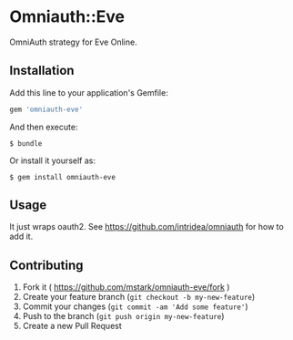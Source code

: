 # Omniauth::Eve

OmniAuth strategy for Eve Online.

## Installation

Add this line to your application's Gemfile:

```ruby
gem 'omniauth-eve'
```

And then execute:

    $ bundle

Or install it yourself as:

    $ gem install omniauth-eve

## Usage

It just wraps oauth2. See https://github.com/intridea/omniauth for how to add it.

## Contributing

1. Fork it ( https://github.com/mstark/omniauth-eve/fork )
2. Create your feature branch (`git checkout -b my-new-feature`)
3. Commit your changes (`git commit -am 'Add some feature'`)
4. Push to the branch (`git push origin my-new-feature`)
5. Create a new Pull Request
